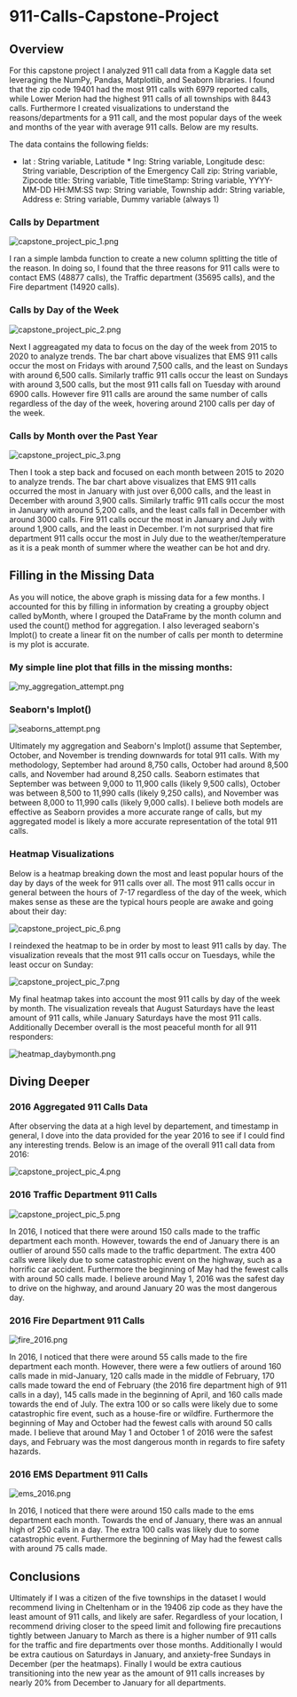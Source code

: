 # 911-Calls-Capstone-Project

## Overview

For this capstone project I analyzed 911 call data from a Kaggle data set leveraging the NumPy, Pandas, Matplotlib, and Seaborn libraries. I found that the zip code 19401 had the most 911 calls with 6979 reported calls, while Lower Merion had the highest 911 calls of all townships with 8443 calls. Furthermore I created visualizations to understand the reasons/departments for a 911 call, and the most popular days of the week and months of the year with average 911 calls. Below are my results.

The data contains the following fields:

* lat : String variable, Latitude *
lng: String variable, Longitude
desc: String variable, Description of the Emergency Call
zip: String variable, Zipcode
title: String variable, Title
timeStamp: String variable, YYYY-MM-DD HH:MM:SS
twp: String variable, Township
addr: String variable, Address
e: String variable, Dummy variable (always 1)

### Calls by Department
![capstone_project_pic_1.png](capstone_project_pic_1.png)

I ran a simple lambda function to create a new column splitting the title of the reason. In doing so, I found that the three reasons for 911 calls were to contact EMS (48877 calls), the Traffic department (35695 calls), and the Fire department (14920 calls).

### Calls by Day of the Week
![capstone_project_pic_2.png](capstone_project_pic_2.png)

Next I aggreagated my data to focus on the day of the week from 2015 to 2020 to analyze trends. The bar chart above visualizes that EMS 911 calls occur the most on Fridays with around 7,500 calls, and the least on Sundays with around 6,500 calls. Similarly traffic 911 calls occur the least on Sundays with around 3,500 calls, but the most 911 calls fall on Tuesday with around 6900 calls. However fire 911 calls are around the same number of calls regardless of the day of the week, hovering around 2100 calls per day of the week.

### Calls by Month over the Past Year
![capstone_project_pic_3.png](capstone_project_pic_3.png)

Then I took a step back and focused on each month between 2015 to 2020 to analyze trends. The bar chart above visualizes that EMS 911 calls occurred the most in January with just over 6,000 calls, and the least in December with around 3,900 calls. Similarly traffic 911 calls occur the most in January with around 5,200 calls, and the least calls fall in December with around 3000 calls. Fire 911 calls occur the most in January and July with around 1,900 calls, and the least in December. I'm not surprised that fire department 911 calls occur the most in July due to the weather/temperature as it is a peak month of summer where the weather can be hot and dry.

## Filling in the Missing Data

As you will notice, the above graph is missing data for a few months. I accounted for this by filling in information by creating a groupby object called byMonth, where I grouped the DataFrame by the month column and used the count() method for aggregation. I also leveraged seaborn's lmplot() to create a linear fit on the number of calls per month to determine is my plot is accurate. 

### My simple line plot that fills in the missing months:
![my_aggregation_attempt.png](my_aggregation_attempt.png)

### Seaborn's lmplot()
![seaborns_attempt.png](seaborns_attempt.png)

Ultimately my aggregation and Seaborn's lmplot() assume that September, October, and November is trending downwards for total 911 calls. With my methodology, September had around 8,750 calls, October had around 8,500 calls, and November had around 8,250 calls. Seaborn estimates that September was between 9,000 to 11,900 calls (likely 9,500 calls), October was between 8,500 to 11,990 calls (likely 9,250 calls), and November was between 8,000 to 11,990 calls (likely 9,000 calls). I believe both models are effective as Seaborn provides a more accurate range of calls, but my aggregated model is likely a more accurate representation of the total 911 calls.

### Heatmap Visualizations

Below is a heatmap breaking down the most and least popular hours of the day by days of the week for 911 calls over all. The most 911 calls occur in general between the hours of 7-17 regardless of the day of the week, which makes sense as these are the typical hours people are awake and going about their day:

![capstone_project_pic_6.png](capstone_project_pic_6.png)

I reindexed the heatmap to be in order by most to least 911 calls by day. The visualization reveals that the most 911 calls occur on Tuesdays, while the least occur on Sunday:

![capstone_project_pic_7.png](capstone_project_pic_7.png)

My final heatmap takes into account the most 911 calls by day of the week by month. The visualization reveals that August Saturdays have the least amount of 911 calls, while January Saturdays have the most 911 calls. Additionally December overall is the most peaceful month for all 911 responders:

![heatmap_daybymonth.png](heatmap_daybymonth.png)


## Diving Deeper

### 2016 Aggregated 911 Calls Data

After observing the data at a high level by departement, and timestamp in general, I dove into the data provided for the year 2016 to see if I could find any interesting trends. Below is an image of the overall 911 call data from 2016:

![capstone_project_pic_4.png](capstone_project_pic_4.png)

### 2016 Traffic Department 911 Calls
![capstone_project_pic_5.png](capstone_project_pic_5.png)

In 2016, I noticed that there were around 150 calls made to the traffic department each month. However, towards the end of January there is an outlier of around 550 calls made to the traffic department. The extra 400 calls were likely due to some catastrophic event on the highway, such as a horrific car accident. Furthermore the beginning of May had the fewest calls with around 50 calls made. I believe around May 1, 2016 was the safest day to drive on the highway, and around January 20 was the most dangerous day.

### 2016 Fire Department 911 Calls 
![fire_2016.png](fire_2016.png)

In 2016, I noticed that there were around 55 calls made to the fire department each month. However, there were a few outliers of around 160 calls made in mid-January, 120 calls made in the middle of February, 170 calls made toward the end of February (the 2016 fire department high of 911 calls in a day), 145 calls made in the beginning of April, and 160 calls made towards the end of July. The extra 100 or so calls were likely due to some catastrophic fire event, such as a house-fire or wildfire. Furthermore the beginning of May and October had the fewest calls with around 50 calls made. I believe that around May 1 and October 1 of 2016 were the safest days, and February was the most dangerous month in regards to fire safety hazards.

### 2016 EMS Department 911 Calls 
![ems_2016.png](ems_2016.png)

In 2016, I noticed that there were around 150 calls made to the ems department each month. Towards the end of January, there was an annual high of 250 calls in a day. The extra 100 calls was likely due to some catastrophic event. Furthermore the beginning of May had the fewest calls with around 75 calls made. 

## Conclusions
Ultimately if I was a citizen of the five townships in the dataset I would recommend living in Cheltenham or in the 19406 zip code as they have the least amount of 911 calls, and likely are safer. Regardless of your location, I recommend driving closer to the speed limit and following fire precautions tightly between January to March as there is a higher number of 911 calls for the traffic and fire departments over those months. Additionally I would be extra cautious on Saturdays in January, and anxiety-free Sundays in December (per the heatmaps). Finally I would be extra cautious transitioning into the new year as the amount of 911 calls increases by nearly 20% from December to January for all departments.
